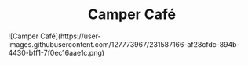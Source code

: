 <h1 align="center"> Camper Café </h1>
![Camper Café](https://user-images.githubusercontent.com/127773967/231587166-af28cfdc-894b-4430-bff1-7f0ec16aae1c.png)
